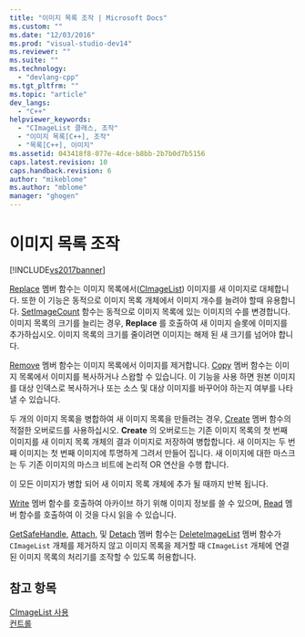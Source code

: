 ```yaml
---
title: "이미지 목록 조작 | Microsoft Docs"
ms.custom: ""
ms.date: "12/03/2016"
ms.prod: "visual-studio-dev14"
ms.reviewer: ""
ms.suite: ""
ms.technology: 
  - "devlang-cpp"
ms.tgt_pltfrm: ""
ms.topic: "article"
dev_langs: 
  - "C++"
helpviewer_keywords: 
  - "CImageList 클래스, 조작"
  - "이미지 목록[C++], 조작"
  - "목록[C++], 이미지"
ms.assetid: 043418f8-077e-4dce-b8bb-2b7b0d7b5156
caps.latest.revision: 10
caps.handback.revision: 6
author: "mikeblome"
ms.author: "mblome"
manager: "ghogen"
---
```

# 이미지 목록 조작
[!INCLUDE[vs2017banner](../assembler/inline/includes/vs2017banner.md)]

[Replace](../Topic/CImageList::Replace.md) 멤버 함수는 이미지 목록에서\([CImageList](../mfc/reference/cimagelist-class.md)\) 이미지를 새 이미지로 대체합니다.  또한 이 기능은 동적으로 이미지 목록 개체에서 이미지 개수를 늘려야 할때 유용합니다.  [SetImageCount](../Topic/CImageList::SetImageCount.md) 함수는 동적으로 이미지 목록에 있는 이미지의 수를 변경합니다.  이미지 목록의 크기를 늘리는 경우, **Replace**  를 호출하여 새 이미지 슬롯에 이미지를 추가하십시오.  이미지 목록의 크기를 줄이려면 이미지는 해제 된 새 크기를 넘어야 합니다.  
  
 [Remove](../Topic/CImageList::Remove.md) 멤버 함수는 이미지 목록에서 이미지를 제거합니다.  [Copy](../Topic/CImageList::Copy.md) 멤버 함수는 이미지 목록에서 이미지를 복사하거나 스왑할 수 있습니다.  이 기능을 사용 하면 원본 이미지를 대상 인덱스로 복사하거나 또는 소스 및 대상 이미지를 바꾸어야 하는지 여부를 나타낼 수 있습니다.  
  
 두 개의 이미지 목록을 병합하여 새 이미지 목록을 만들려는 경우, [Create](../Topic/CImageList::Create.md) 멤버 함수의 적절한 오버로드를 사용하십시오.  **Create** 의 오버로드는 기존 이미지 목록의 첫 번째 이미지를 새 이미지 목록 개체의 결과 이미지로 저장하여 병합합니다.   새 이미지는 두 번째 이미지는 첫 번째 이미지에 투명하게 그려서 만들어 집니다.  새 이미지에 대한 마스크는 두 기존 이미지의 마스크 비트에 논리적 OR 연산을 수행 합니다.  
  
 이 모든 이미지가 병합 되어 새 이미지 목록 개체에 추가 될 때까지 반복 됩니다.  
  
 [Write](../Topic/CImageList::Write.md) 멤버 함수를 호출하여 아카이브 하기 위해 이미지 정보를 쓸 수 있으며, [Read](../Topic/CImageList::Read.md) 멤버 함수를 호출하여 이 것을 다시 읽을 수 있습니다.  
  
 [GetSafeHandle](../Topic/CImageList::GetSafeHandle.md), [Attach](../Topic/CImageList::Attach.md), 및 [Detach](../Topic/CImageList::Detach.md) 멤버 함수는 [DeleteImageList](../Topic/CImageList::DeleteImageList.md) 멤버 함수가 `CImageList` 개체를 제거하지 않고 이미지 목록을 제거할 때 `CImageList` 개체에 연결된 이미지 목록의 처리기를 조작할 수 있도록 허용합니다.  
  
## 참고 항목  
 [CImageList 사용](../mfc/using-cimagelist.md)   
 [컨트롤](../mfc/controls-mfc.md)